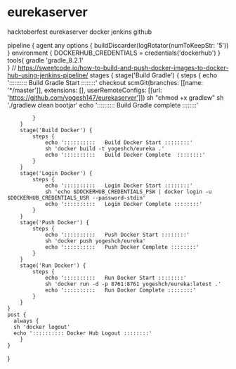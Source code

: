 # eurekaserver
hacktoberfest eurekaserver docker jenkins github

pipeline {
    agent any
    options {
        buildDiscarder(logRotator(numToKeepStr: '5'))
    }
    environment {
        DOCKERHUB_CREDENTIALS = credentials('dockerhub')
    }
    tools{
        gradle 'gradle_8.2.1'    
    }
    // https://sweetcode.io/how-to-build-and-push-docker-images-to-docker-hub-using-jenkins-pipeline/
    stages {
        stage('Build Gradle') {
            steps {
                echo '::::::::::   Build Gradle Start ::::::::'
                checkout scmGit(branches: [[name: '*/master']], extensions: [], userRemoteConfigs: [[url: 'https://github.com/yogesh147/eurekaserver']])
                sh "chmod +x gradlew"
                sh './gradlew clean bootjar'
                echo '::::::::::   Build Gradle complete  ::::::::'
                
            }
        }
        stage('Build Docker') {
            steps {
                echo '::::::::::   Build Docker Start ::::::::'
                sh 'docker build -t yogeshch/eureka .'
                echo '::::::::::   Build Docker Complete  ::::::::'
            }
        }
        stage('Login Docker') {
            steps {
                echo '::::::::::   Login Docker Start ::::::::'
                sh 'echo $DOCKERHUB_CREDENTIALS_PSW | docker login -u $DOCKERHUB_CREDENTIALS_USR --password-stdin'
                echo '::::::::::   Login Docker Complete ::::::::'
            }
        }
        stage('Push Docker') {
            steps {
                echo '::::::::::   Push Docker Start ::::::::'
                sh 'docker push yogeshch/eureka'
                echo '::::::::::   Push Docker Complete ::::::::'
            }
        }
        stage('Run Docker') {
            steps {
                echo '::::::::::   Run Docker Start ::::::::'
                sh 'docker run -d -p 8761:8761 yogeshch/eureka:latest .'
                echo '::::::::::   Run Docker Complete ::::::::'
            }
        }
    }
    post {
      always {
      sh 'docker logout'
      echo ':::::::::: Docker Hub Logout ::::::::'
        }
    }
}
